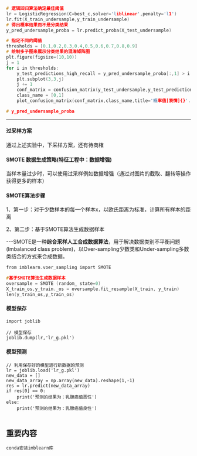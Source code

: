 ```c
# 逻辑回归算法确定最佳阈值
lr = LogisticRegression(C=best_c,solver='liblinear',penalty='l1')
lr.fit(X_train_undersample,y_train_undersample)
# 得出概率结果而不是分类结果
y_pred_undersample_proba = lr.predict_proba(X_test_undersample)

# 指定不同的阈值
thresholds = [0.1,0.2,0.3,0.4,0.5,0.6,0.7,0.8,0.9]
# 绘制多子图来展示分类结果的混淆矩阵图
plt.figure(figsize=(10,10))
j = 1 
for i in thresholds:
    y_test_predictions_high_recall = y_pred_undersample_proba[:,1] > i
    plt.subplot(3,3,j)
    j += 1
    conf_matrix = confusion_matrix(y_test_undersample,y_test_predictions_high_recall)
    class_name = [0,1]
    plot_confusion_matrix(conf_matrix,class_name,title='概率值[表情]{}'.format(i))

# y_pred_undersample_proba
```

---

#### 过采样方案

通过上述实验中，下采样方案，还有待商榷

#### SMOTE 数据生成策略(特征工程中：数据增强)

当样本量过少时，可以使用过采样例如数据增强（通过对图片的截取、翻转等操作获得更多的样本）

#### SMOTE算法步骤

1、第一步：对于少数样本的每一个样本x，以欧氏距离为标准，计算所有样本的距离<br>

2、第二步：基于SMOTE算法生成数据样本



---SMOTE是一种**综合采样人工合成数据算法**，用于解决数据类别不平衡问题 (Imbalanced class problem)，以Over-sampling少数类和Under-sampling多数类结合的方式来合成数据。

```c
from imblearn.voer_sampling import SMOTE

#基于SMOTE算法生成数据样本
oversample = SMOTE (random_ state=0)
X_train_os,y_train._os = oversample.fit_resample(X_train, y_train)
len(y_train_os,y_train_os)
```



#### 模型保存

```
import joblib

// 模型保存
joblib.dump(lr,'lr_g.pkl')
```



#### 模型预测

```
// 利用保存好的模型进行新数据的预测
lr = joblib.load('lr_g.pkl')
new_data = []
new_data_array = np.array(new_data).reshape(1,-1)
res = lr.predict(new_data_array)
if res[0] == 0:
	print('预测的结果为：乳腺癌值恶性')
else:
	print('预测的结果为：乳腺癌值良性')
	
```























## 重要内容

`conda安装imblearn库`